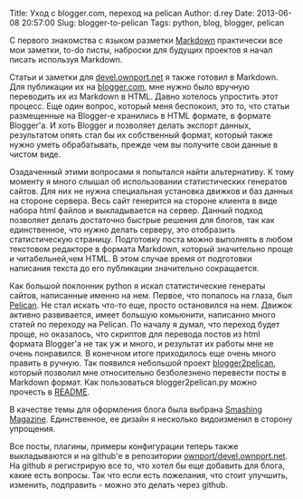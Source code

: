 Title: Уход с blogger.com, переход на pelican
Author: d.rey
Date: 2013-06-08 20:57:00
Slug: blogger-to-pelican
Tags: python, blog, blogger, pelican

С первого знакомства с языком разметки [Markdown](http://daringfireball.net/projects/markdown/) 
практически все мои заметки, to-do листы, наброски для будущих проектов я начал писать используя 
Markdown. 

Статьи и заметки для [devel.ownport.net](http://devel.ownport.net) я также готовил в Markdown. Для 
публикации их на [blogger.com](http://blogger.com), мне нужно было вручную переводить их из 
Markdown в HTML. Давно хотелось упростить этот процесс. Еще один вопрос, который меня беспокоил, это
то, что статьи размещенные на Вlogger-е хранились в HTML формате, в формате Blogger'a. И хоть 
Blogger и позволяет делать экспорт данных, результатом опять стал бы их собственный формат, который 
также нужно уметь обрабатывать, прежде чем вы получите свои данные в чистом виде.

Озадаченный этими вопросами я попытался найти альтернативу. К тому моменту я много слышал об 
использовании статистических генератов сайтов. Для них не нужна специальная установка движков и баз 
данных на стороне сервера. Весь сайт генерится на стороне клиента в виде набора html файлов и 
выкладывается на сервер. Данный подход позволяет делать достаточно быстрые решения для блогов, так 
как единственное, что нужно делать серверу, это отобразить статистическую страницу. Подготовку поста 
можно выполнять в любом текстовом редакторе в формата Markdown, который значительно проще и 
читабельней,чем HTML. В этом случае время от подготовки написания текста до его публикации 
значительно сокращается.

Как большой поклонник python я искал статистические генераты сайтов, написанные именно на нем. 
Первое, что попалось на глаза, был [Pelican](http://blog.getpelican.com/). Не стал искать что-то 
еще, просто  остановился на нем. Движок активно развивается, имеет большую комьюнити, написанно 
много статей по переходу на Pelican. По началу я думал, что переход будет проще, но оказалось, что 
скриптов для перевода постов из html формата Blogger'a не так уж и много, и результат их работы
мне не очень понравился. В конечном итоге приходилось еще очень много править в ручную. Так появился
небольшой проект [blogger2pelican](https://github.com/ownport/blogger2pelican), который позволил 
мне относительно безболезнено перевести посты в Markdown формат. Как пользоваться blogger2pelican.py
можно прочесть в [README](https://github.com/ownport/blogger2pelican/blob/master/README.md).

В качестве темы для оформления блога была выбрана [Smashing Magazine](http://coding.smashingmagazine.com/2009/08/04/designing-a-html-5-layout-from-scratch/). Единственное, ее дизайн я несколько видоизменил в сторону упрощения. 

Все посты, плагины, примеры конфигурации теперь также выкладываются и на github'е в репозитории 
[ownport/devel.ownport.net](https://github.com/ownport/devel.ownport.net). На github я регистрирую
все то, что хотел бы еще добавить для блога, какие есть вопросы. Так что если есть пожелания, что 
стоит улучшить, изменить, подправить - можно это делать через github.


